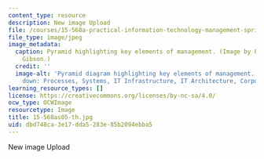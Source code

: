 ```yaml
---
content_type: resource
description: New image Upload
file: /courses/15-568a-practical-information-technology-management-spring-2005/dbd748ca3e17dda5283e85b2094ebba5_15-568as05-th.jpg
file_type: image/jpeg
image_metadata:
  caption: Pyramid highlighting key elements of management. (Image by Prof. Cyrus
    Gibson.)
  credit: ''
  image-alt: 'Pyramid diagram highlighting key elements of management. From the top
    down: Processes, Systems, IT Infrastructure, IT Architecture, Corporate Strategy.'
learning_resource_types: []
license: https://creativecommons.org/licenses/by-nc-sa/4.0/
ocw_type: OCWImage
resourcetype: Image
title: 15-568as05-th.jpg
uid: dbd748ca-3e17-dda5-283e-85b2094ebba5
---
```

New image Upload